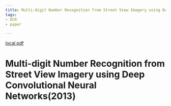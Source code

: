 ```yaml
---
title: Multi-digit Number Recognition from Street View Imagery using Deep Convolutional Neural Networks(2013)
tags:
- OCR
- paper

---
```


[local pdf](../../../pdfs/2013-Multi-digit%20Number%20Recognition%20from%20Street%20View%20Imagery%20using%20Deep%20Convolutional%20Neural%20Networks.pdf)

# Multi-digit Number Recognition from Street View Imagery using Deep Convolutional Neural Networks(2013)
